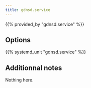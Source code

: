 ```yaml
---
title: gdnsd.service
---
```


{{% provided_by "gdnsd.service" %}}

## Options

{{% systemd_unit "gdnsd.service" %}}

## Additionnal notes

Nothing here.
